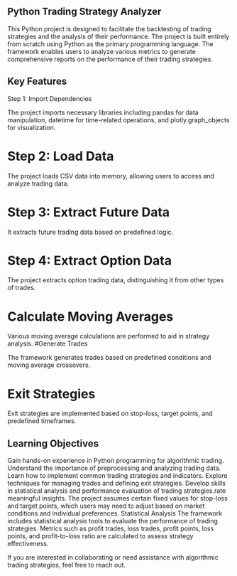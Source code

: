 ## Python Trading Strategy Analyzer

This Python project is designed to facilitate the backtesting of trading strategies and the analysis of their performance. The project is built entirely from scratch using Python as the primary programming language. 
The framework enables users to analyze various metrics to generate comprehensive reports on the performance of their trading strategies.

## Key Features
Step 1: Import Dependencies

The project imports necessary libraries including pandas for data manipulation, datetime for time-related operations, and plotly.graph_objects for visualization.
# Step 2: Load Data

The project loads CSV data into memory, allowing users to access and analyze trading data.
# Step 3: Extract Future Data

It extracts future trading data based on predefined logic.
# Step 4: Extract Option Data

The project extracts option trading data, distinguishing it from other types of trades.
# Calculate Moving Averages

Various moving average calculations are performed to aid in strategy analysis.
#Generate Trades

The framework generates trades based on predefined conditions and moving average crossovers.
# Exit Strategies

Exit strategies are implemented based on stop-loss, target points, and predefined timeframes.

## Learning Objectives
Gain hands-on experience in Python programming for algorithmic trading.
Understand the importance of preprocessing and analyzing trading data.
Learn how to implement common trading strategies and indicators.
Explore techniques for managing trades and defining exit strategies.
Develop skills in statistical analysis and performance evaluation of trading strategies.rate meaningful insights.
The project assumes certain fixed values for stop-loss and target points, which users may need to adjust based on market conditions and individual preferences.
Statistical Analysis
The framework includes statistical analysis tools to evaluate the performance of trading strategies.
Metrics such as profit trades, loss trades, profit points, loss points, and profit-to-loss ratio are calculated to assess strategy effectiveness.


If you are interested in collaborating or need assistance with algorithmic trading strategies, feel free to reach out.

